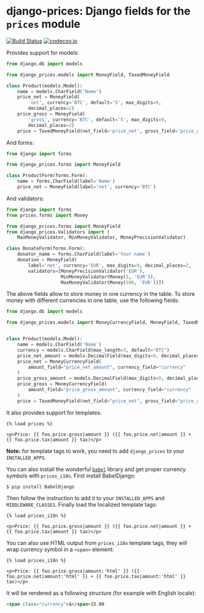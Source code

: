 django-prices: Django fields for the `prices` module
====================================================

[![Build Status](https://secure.travis-ci.org/mirumee/django-prices.png)](https://travis-ci.org/mirumee/django-prices) [![codecov.io](https://img.shields.io/codecov/c/github/mirumee/django-prices/master.svg)](http://codecov.io/github/mirumee/django-prices?branch=master)

Provides support for models:

```python
from django.db import models

from django_prices.models import MoneyField, TaxedMoneyField

class Product(models.Model):
    name = models.CharField('Name')
    price_net = MoneyField(
        'net', currency='BTC', default='5', max_digits=9,
        decimal_places=2)
    price_gross = MoneyField(
        'gross', currency='BTC', default='5', max_digits=9,
        decimal_places=2)
    price = TaxedMoneyField(net_field='price_net', gross_field='price_gross')
```

And forms:

```python
from django import forms

from django_prices.forms import MoneyField

class ProductForm(forms.Form):
    name = forms.CharField(label='Name')
    price_net = MoneyField(label='net', currency='BTC')
```

And validators:

```python
from django import forms
from prices.forms import Money

from django_prices.forms import MoneyField
from django_prices.Validators import (
    MaxMoneyValidator, MinMoneyValidator, MoneyPrecisionValidator)

class DonateForm(forms.Form):
    donator_name = forms.CharField(label='Your name')
    donation = MoneyField(
        label='net', currency='EUR', max_digits=9, decimal_places=2,
        validators=[MoneyPrecisionValidator('EUR'),
                    MinMoneyValidator(Money(5, 'EUR')),
                    MaxMoneyValidator(Money(500, 'EUR'))])
```

The above fields allow to store money in one currency in the table. To store money with different currencies in one table, use the following fields:

```python
from django.db import models

from django_prices.models import MoneyCurrencyField, MoneyField, TaxedMoneyField


class Product(models.Model):
    name = models.CharField('Name')
    currency = models.CharField(max_length=3, default="BTC")
    price_net_amount = models.DecimalField(max_digits=9, decimal_places=2)
    price_net = MoneyCurrencyField(
        amount_field="price_net_amount", currency_field="currency"
    )
    price_gross_amount = models.DecimalField(max_digits=9, decimal_places=2)
    price_gross = MoneyCurrencyField(
        amount_field="price_gross_amount", currency_field="currency"
    )
    price = TaxedMoneyField(net_field="price_net", gross_field="price_gross")
```

It also provides support for templates:

```html+django
{% load prices %}

<p>Price: {{ foo.price.gross|amount }} ({{ foo.price.net|amount }} + {{ foo.price.tax|amount }} tax)</p>
```

**Note:** for template tags to work, you need to add `django_prices` to your `INSTALLED_APPS`.

You can also install the wonderful [`babel`](http://babel.pocoo.org/) library and get proper currency symbols with `prices_i18n`. First install BabelDjango:

```
$ pip install BabelDjango
```

Then follow the instruction to add it to your `INSTALLED_APPS` and `MIDDLEWARE_CLASSES`. Finally load the localized template tags:

```html+django
{% load prices_i18n %}

<p>Price: {{ foo.price.gross|amount }} ({{ foo.price.net|amount }} + {{ foo.price.tax|amount }} tax)</p>
```

You can also use HTML output from `prices_i18n` template tags, they will wrap currency symbol in a `<span>` element:

```html+django
{% load prices_i18n %}

<p>Price: {{ foo.price.gross|amount:'html' }} ({{ foo.price.net|amount:'html' }} + {{ foo.price.tax|amount:'html' }} tax)</p>
```

It will be rendered as a following structure (for example with English locale):

```html
<span class="currency">$</span>15.00
```

